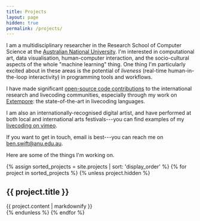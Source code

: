 ```yaml
---
title: Projects
layout: page
hidden: true
permalink: /projects/
---
```


I am a multidisciplinary researcher in the Research School of Computer Science
at
the [Australian National University](http://people.cecs.anu.edu.au/user/4919).
I'm interested in computational art, data visualisation, human-computer
interaction, and the socio-cultural aspects of the whole "machine learning"
thing. One thing I'm particularly excited about in these areas is the potential
of *liveness* (real-time human-in-the-loop interactivity) in programming tools
and workflows.

I have made
significant [open-source code contributions](https://github.com/benswift) to the
international research and livecoding communities, especially through my work
on [Extempore](https://github.com/digego/extempore): the state-of-the-art in
livecoding languages.

I am also an internationally-recognised digital artist, and have performed at
both local and international arts festivals---you can find examples of
my [livecoding on vimeo](https://vimeo.com/benswift/videos).

If you want to get in touch, email is best---you can reach me on
<ben.swift@anu.edu.au>.

Here are some of the things I'm working on.

{% assign sorted_projects = site.projects | sort: 'display_order' %}
{% for project in sorted_projects %}
  {% unless project.hidden %}
  <h2>{{ project.title }}</h2>
  <article class="post-content">
    {{ project.content | markdownify }}
  </article>
  {% endunless %}
{% endfor %}

